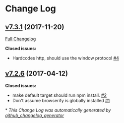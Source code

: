 # Change Log

## [v7.3.1](https://github.com/muoncore/muon.js/tree/v7.3.1) (2017-11-20)
[Full Changelog](https://github.com/muoncore/muon.js/compare/v7.2.6...v7.3.1)

**Closed issues:**

- Hardcodes http, should use the window protocol [\#4](https://github.com/muoncore/muon.js/issues/4)

## [v7.2.6](https://github.com/muoncore/muon.js/tree/v7.2.6) (2017-04-12)
**Closed issues:**

- make default target should run npm install. [\#2](https://github.com/muoncore/muon.js/issues/2)
- Don't assume browserify is globally installed [\#1](https://github.com/muoncore/muon.js/issues/1)



\* *This Change Log was automatically generated by [github_changelog_generator](https://github.com/skywinder/Github-Changelog-Generator)*